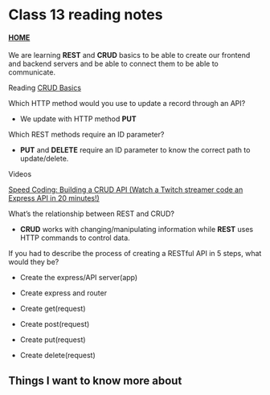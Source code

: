 # Class 13 reading notes

#### [HOME](https://cesarderio.github.io/reading-notes/)

We are learning **REST** and **CRUD** basics to be able to create our frontend and backend servers and be able to connect them to be able to communicate.

Reading
[CRUD Basics](https://medium.com/geekculture/crud-operations-explained-2a44096e9c88)

Which HTTP method would you use to update a record through an API?

* We update with HTTP method **PUT**

Which REST methods require an ID parameter?

* **PUT** and **DELETE** require an ID parameter to know the correct path to update/delete.

Videos

[Speed Coding: Building a CRUD API (Watch a Twitch streamer code an Express API in 20 minutes!)](https://www.youtube.com/watch?v=EzNcBhSv1Wo&ab_channel=CodingGarden)

What’s the relationship between REST and CRUD?

* **CRUD** works with changing/manipulating information while **REST** uses HTTP commands to control data.

If you had to describe the process of creating a RESTful API in 5 steps, what would they be?

* Create the express/API server(app)

* Create express and router

* Create get(request)

* Create post(request)

* Create put(request)

* Create delete(request)

## Things I want to know more about
